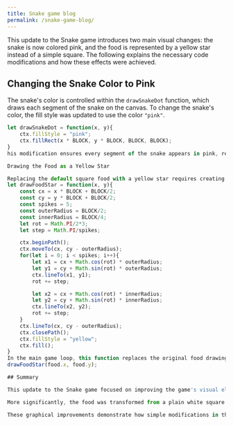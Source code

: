 ```yaml
---
title: Snake game blog
permalink: /snake-game-blog/
---
```

This update to the Snake game introduces two main visual changes: the snake is now colored pink, and the food is represented by a yellow star instead of a simple square. The following explains the necessary code modifications and how these effects were achieved.

## Changing the Snake Color to Pink

The snake's color is controlled within the `drawSnakeDot` function, which draws each segment of the snake on the canvas. To change the snake's color, the fill style was updated to use the color `"pink"`.

```js
let drawSnakeDot = function(x, y){
    ctx.fillStyle = "pink";
    ctx.fillRect(x * BLOCK, y * BLOCK, BLOCK, BLOCK);
}
his modification ensures every segment of the snake appears in pink, replacing the previous color.

Drawing the Food as a Yellow Star

Replacing the default square food with a yellow star requires creating a new drawing function. The drawFoodStar function uses trigonometry to draw a 5-pointed star at the food's position.
let drawFoodStar = function(x, y){
    const cx = x * BLOCK + BLOCK/2;
    const cy = y * BLOCK + BLOCK/2;
    const spikes = 5;
    const outerRadius = BLOCK/2;
    const innerRadius = BLOCK/4;
    let rot = Math.PI/2*3;
    let step = Math.PI/spikes;

    ctx.beginPath();
    ctx.moveTo(cx, cy - outerRadius);
    for(let i = 0; i < spikes; i++){
        let x1 = cx + Math.cos(rot) * outerRadius;
        let y1 = cy + Math.sin(rot) * outerRadius;
        ctx.lineTo(x1, y1);
        rot += step;

        let x2 = cx + Math.cos(rot) * innerRadius;
        let y2 = cy + Math.sin(rot) * innerRadius;
        ctx.lineTo(x2, y2);
        rot += step;
    }
    ctx.lineTo(cx, cy - outerRadius);
    ctx.closePath();
    ctx.fillStyle = "yellow";
    ctx.fill();
}
In the main game loop, this function replaces the original food drawing code:
drawFoodStar(food.x, food.y);

## Summary

This update to the Snake game focused on improving the game's visual elements to create a more engaging and colorful experience. The snake's color was changed to pink by simply updating the fill style in the drawing function responsible for rendering each snake segment. This small but impactful change gives the snake a fresh, noticeable appearance.

More significantly, the food was transformed from a plain white square into a bright yellow star. This was achieved by creating a custom drawing function that uses trigonometry to plot the points of a 5-pointed star on the canvas. By setting the fill color to yellow before drawing the star, the food becomes visually distinct and more attractive.

These graphical improvements demonstrate how simple modifications in the canvas drawing code can greatly enhance the game's look and feel, making it more enjoyable for players. The changes also provide a foundation for further customization and creativity in game design.

